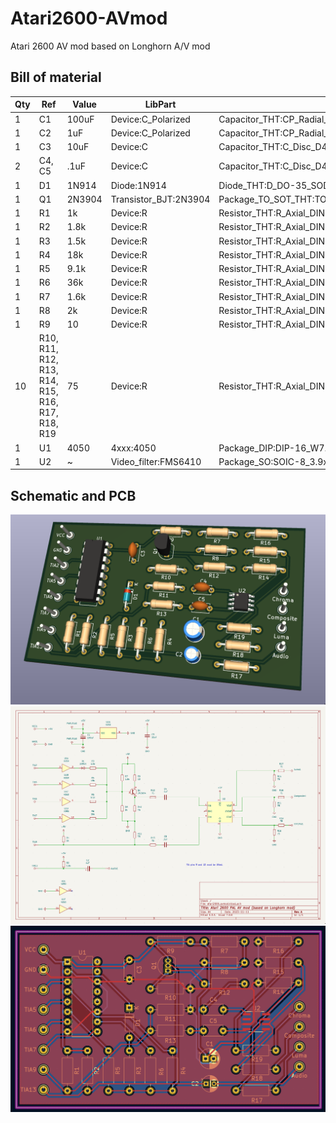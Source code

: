 # Atari2600-AVmod
Atari 2600 AV mod based on Longhorn A/V mod

## Bill of material

|Qty|Ref|Value|LibPart|Footprint|
|---|---|-----|-------|---------|
|1|C1|100uF|Device:C_Polarized|Capacitor_THT:CP_Radial_D5.0mm_P2.00mm|
|1|C2|1uF|Device:C_Polarized|Capacitor_THT:CP_Radial_D4.0mm_P2.00mm|
|1|C3|10uF|Device:C|Capacitor_THT:C_Disc_D4.7mm_W2.5mm_P5.00mm|
|2|C4, C5|.1uF|Device:C|Capacitor_THT:C_Disc_D4.7mm_W2.5mm_P5.00mm|
|1|D1|1N914|Diode:1N914|Diode_THT:D_DO-35_SOD27_P7.62mm_Horizontal|
|1|Q1|2N3904|Transistor_BJT:2N3904|Package_TO_SOT_THT:TO-92_Inline|
|1|R1|1k|Device:R|Resistor_THT:R_Axial_DIN0207_L6.3mm_D2.5mm_P10.16mm_Horizontal|
|1|R2|1.8k|Device:R|Resistor_THT:R_Axial_DIN0207_L6.3mm_D2.5mm_P10.16mm_Horizontal|
|1|R3|1.5k|Device:R|Resistor_THT:R_Axial_DIN0207_L6.3mm_D2.5mm_P10.16mm_Horizontal|
|1|R4|18k|Device:R|Resistor_THT:R_Axial_DIN0207_L6.3mm_D2.5mm_P10.16mm_Horizontal|
|1|R5|9.1k|Device:R|Resistor_THT:R_Axial_DIN0207_L6.3mm_D2.5mm_P10.16mm_Horizontal|
|1|R6|36k|Device:R|Resistor_THT:R_Axial_DIN0207_L6.3mm_D2.5mm_P10.16mm_Horizontal|
|1|R7|1.6k|Device:R|Resistor_THT:R_Axial_DIN0207_L6.3mm_D2.5mm_P10.16mm_Horizontal|
|1|R8|2k|Device:R|Resistor_THT:R_Axial_DIN0207_L6.3mm_D2.5mm_P10.16mm_Horizontal|
|1|R9|10|Device:R|Resistor_THT:R_Axial_DIN0207_L6.3mm_D2.5mm_P10.16mm_Horizontal||
|10|R10, R11, R12, R13, R14, R15, R16, R17, R18, R19|75|Device:R|Resistor_THT:R_Axial_DIN0207_L6.3mm_D2.5mm_P10.16mm_Horizontal|
|1|U1|4050|4xxx:4050|Package_DIP:DIP-16_W7.62mm|
|1|U2|~|Video_filter:FMS6410|Package_SO:SOIC-8_3.9x4.9mm_P1.27mm|

## Schematic and PCB

![](images/3d.png)
![](images/schematic.png)
![](images/pcb.png)
